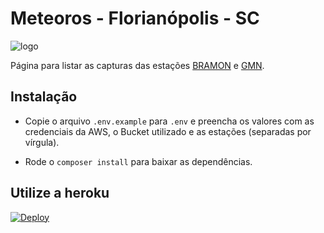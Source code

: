 # Meteoros - Florianópolis - SC

![logo](https://bramon.s3-sa-east-1.amazonaws.com/logo-tlp-sc-transp.png)

Página para listar as capturas das estações [BRAMON](http://bramonmeteor.org/bramon/) e [GMN](https://globalmeteornetwork.org/).

## Instalação

- Copie o arquivo `.env.example` para `.env` e preencha os valores com as credenciais da AWS, 
  o Bucket utilizado e as estações (separadas por vírgula).
  
- Rode o `composer install` para baixar as dependências.

## Utilize a heroku

[![Deploy](https://www.herokucdn.com/deploy/button.svg)](https://heroku.com/deploy?template=https://github.com/mrprompt/meteoros-floripa/tree/master)
